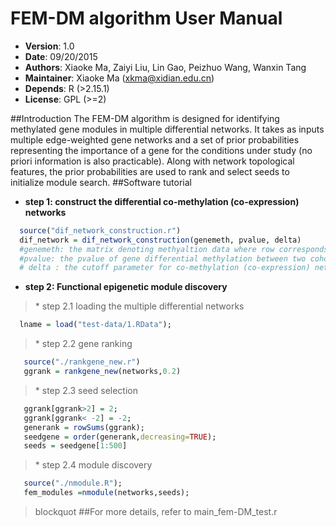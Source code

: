 # FEM-DM algorithm User Manual
* __Version__: 1.0 <br>
* __Date__: 09/20/2015 <br>
* __Authors__: Xiaoke Ma, Zaiyi Liu, Lin Gao, Peizhuo Wang, Wanxin Tang<br>
* __Maintainer__: Xiaoke Ma (xkma@xidian.edu.cn)<br>
* __Depends__: R (>2.15.1)<br>
* __License__: GPL (>=2) <br>

##Introduction
The FEM-DM algorithm is designed for identifying methylated gene modules in multiple differential networks. It takes as inputs multiple edge-weighted gene networks and a set of prior probabilities representing the importance of a gene for the conditions under study (no priori information is also practicable). Along with network topological features, the prior probabilities are used to rank and select seeds to initialize module search. 
##Software tutorial
 * __step 1: construct the differential co-methylation (co-expression) networks__
```R
  source("dif_network_construction.r")
  dif_network = dif_network_construction(genemeth, pvalue, delta)
  #genemeth: the matrix denoting methyaltion data where row corresponds to gene and column to sample
  #pvalue: the pvalue of gene differential methylation between two cohorts
  # delta : the cutoff parameter for co-methylation (co-expression) network
```
 * __step 2: Functional epigenetic module discovery__

>\* step 2.1 loading the multiple differential networks
```R
  lname = load("test-data/1.RData");
```
>\* step 2.2 gene ranking
```R
   source("./rankgene_new.r")
   ggrank = rankgene_new(networks,0.2)
```
>\* step 2.3 seed selection
```R
   ggrank[ggrank>2] = 2;
   ggrank[ggrank< -2] = -2;   
   generank = rowSums(ggrank);
   seedgene = order(generank,decreasing=TRUE);
   seeds = seedgene[1:500]
```
>\* step 2.4 module discovery
```R
   source("./nmodule.R");
   fem_modules =nmodule(networks,seeds);
```
>blockquot
##For more details, refer to main_fem-DM_test.r



